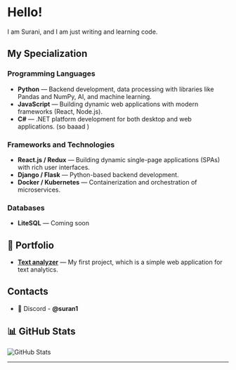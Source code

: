 # Hello!

I am Surani, and I am just writing and learning code.

## My Specialization

### Programming Languages
- **Python** — Backend development, data processing with libraries like Pandas and NumPy, AI, and machine learning.
- **JavaScript** — Building dynamic web applications with modern frameworks (React, Node.js).
- **C#** — .NET platform development for both desktop and web applications. (so baaad )

### Frameworks and Technologies
- **React.js / Redux** — Building dynamic single-page applications (SPAs) with rich user interfaces.
- **Django / Flask** — Python-based backend development.
- **Docker / Kubernetes** — Containerization and orchestration of microservices.

### Databases
- **LiteSQL** — Coming soon

## 💼 Portfolio

- **[Text analyzer](https://github.com/your_project_1)** — My first project, which is a simple web application for text analytics.

## Contacts

- 🔷 Discord - **@suran1**

## 📊 GitHub Stats

![GitHub Stats](https://github-readme-stats.vercel.app/api?username=surani1&show_icons=true&theme=radical)

---
